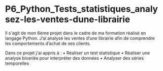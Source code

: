 # P6_Python_Tests_statistiques_analysez-les-ventes-dune-librairie

Il s'agit de mon 6ème projet dans le cadre de ma formation réalisé en langage Python. J’ai analysé les ventes d’une librairie afin de comprendre les comportements d’achat de ses clients. 

Dans ce projet j'ai appris à :
•	Réaliser un test statistique
•	Réaliser une analyse bivariée pour interpréter des données
•	Analyser des séries temporelles
